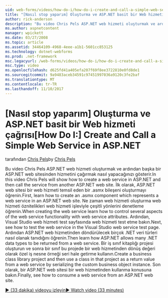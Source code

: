 ```yaml
---
uid: web-forms/videos/how-do-i/how-do-i-create-and-call-a-simple-web-service-in-aspnet
title: "[Nasıl stop yaparım] Oluşturma ve ASP.NET basit bir Web hizmeti çağrısı | Microsoft Docs"
author: rick-anderson
description: "Bu video Chris Pels ASP.NET web hizmeti oluşturmak ve ardından başka bir ASP.NET web sitesinden hizmetini çağırmak nasıl yapacağınızı gösterir. İlk olarak nasıl oluşturulacağını öğrenin..."
ms.author: aspnetcontent
manager: wpickett
ms.date: 03/27/2008
ms.topic: article
ms.assetid: 34464109-4968-4eee-a1b1-5601cc853125
ms.technology: dotnet-webforms
ms.prod: .net-framework
msc.legacyurl: /web-forms/videos/how-do-i/how-do-i-create-and-call-a-simple-web-service-in-aspnet
msc.type: video
ms.openlocfilehash: d625fd41a405efa207f69f8ee3722810e0fd8de1
ms.sourcegitcommit: 9a9483aceb34591c97451997036a9120c3fe2baf
ms.translationtype: MT
ms.contentlocale: tr-TR
ms.lasthandoff: 11/10/2017
---
```

<a name="how-do-i-create-and-call-a-simple-web-service-in-aspnet"></a><span data-ttu-id="79877-104">[Nasıl stop yaparım] Oluşturma ve ASP.NET basit bir Web hizmeti çağrısı</span><span class="sxs-lookup"><span data-stu-id="79877-104">[How Do I:] Create and Call a Simple Web Service in ASP.NET</span></span>
====================
<span data-ttu-id="79877-105">tarafından [Chris Pels](https://twitter.com/chrispels)</span><span class="sxs-lookup"><span data-stu-id="79877-105">by [Chris Pels](https://twitter.com/chrispels)</span></span>

<span data-ttu-id="79877-106">Bu video Chris Pels ASP.NET web hizmeti oluşturmak ve ardından başka bir ASP.NET web sitesinden hizmetini çağırmak nasıl yapacağınızı gösterir.</span><span class="sxs-lookup"><span data-stu-id="79877-106">In this video Chris Pels will show how to create a web service in ASP.NET and then call the service from another ASP.NET web site.</span></span> <span data-ttu-id="79877-107">İlk olarak, ASP.NET web sitesi bir web hizmeti temsil eden bir .asmx bileşeni oluşturmayı öğrenin.</span><span class="sxs-lookup"><span data-stu-id="79877-107">First, learn how to create an .asmx component which represents a web service in an ASP.NET web site.</span></span> <span data-ttu-id="79877-108">Ne zaman web hizmeti oluşturma web hizmeti öznitelikleri web hizmeti işleviyle çeşitli yönlerini denetleme öğrenin.</span><span class="sxs-lookup"><span data-stu-id="79877-108">When creating the web service learn how to control several aspects of the web service functionality with web service attributes.</span></span> <span data-ttu-id="79877-109">Ardından, Visual Studio web hizmeti test sayfasında web hizmeti test etme bakın.</span><span class="sxs-lookup"><span data-stu-id="79877-109">Next, see how to test the web service in the Visual Studio web service test page.</span></span> <span data-ttu-id="79877-110">Ardından ASP.NET web hizmetinden döndürülecek birçok .NET veri türleri nasıl olanak tanıdığını öğrenin.</span><span class="sxs-lookup"><span data-stu-id="79877-110">Then learn how ASP.NET allows many .NET data types to be returned from a web service.</span></span> <span data-ttu-id="79877-111">Bir iş sınıf kitaplığı projesi oluşturun ve sonra bir sınıf bu projede bir web hizmetinden dönüş değeri olarak özel iş nesne örneği seri hale getirme kullanın.</span><span class="sxs-lookup"><span data-stu-id="79877-111">Create a business class library project and then use a class in that project as a return value from a web service by serializing the custom business object instance.</span></span> <span data-ttu-id="79877-112">Son olarak, bir ASP.NET web sitesi bir web hizmetinden kullanma konusuna bakın.</span><span class="sxs-lookup"><span data-stu-id="79877-112">Finally, see how to consume a web service from an ASP.NET web site.</span></span>

[<span data-ttu-id="79877-113">&#9654; (33 dakika) videoyu izleyin</span><span class="sxs-lookup"><span data-stu-id="79877-113">&#9654; Watch video (33 minutes)</span></span>](https://channel9.msdn.com/Blogs/ASP-NET-Site-Videos/how-do-i-create-and-call-a-simple-web-service-in-aspnet)
